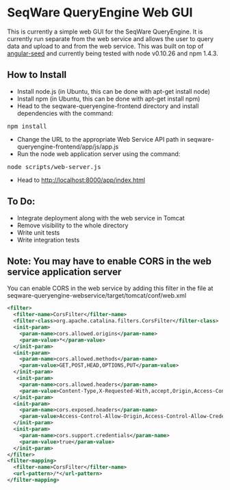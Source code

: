 # SeqWare QueryEngine Web GUI

This is currently a simple web GUI for the SeqWare QueryEngine. It is currently run separate 
from the web service and allows the user to query data and upload to and from the web service.
This was built on top of [angular-seed](https://github.com/angular/angular-seed) and currently being tested with node v0.10.26 and npm 1.4.3.

## How to Install

* Install node.js (in Ubuntu, this can be done with apt-get install node)
* Install npm (in Ubuntu, this can be done with apt-get install npm)
* Head to the seqware-queryengine-frontend directory and install dependencies with the command:

<pre>npm install</pre>

* Change the URL to the appropriate Web Service API path in seqware-queryengine-frontend/app/js/app.js
* Run the node web application server using the command:

<pre>node scripts/web-server.js</pre>

* Head to [http://localhost:8000/app/index.html](http://localhost:8000/app/index.html)

## To Do:

* Integrate deployment along with the web service in Tomcat
* Remove visibility to the whole directory
* Write unit tests
* Write integration tests

## Note: You may have to enable CORS in the web service application server

You can enable CORS in the web service by adding this filter in the file at seqware-queryengine-webservice/target/tomcat/conf/web.xml

```xml 
<filter>
  <filter-name>CorsFilter</filter-name>
  <filter-class>org.apache.catalina.filters.CorsFilter</filter-class>
  <init-param>
    <param-name>cors.allowed.origins</param-name>
    <param-value>*</param-value>
  </init-param>
  <init-param>
    <param-name>cors.allowed.methods</param-name>
    <param-value>GET,POST,HEAD,OPTIONS,PUT</param-value>
  </init-param>
   <init-param>
    <param-name>cors.allowed.headers</param-name>
    <param-value>Content-Type,X-Requested-With,accept,Origin,Access-Control-Request-Method,Access-Control-Request-Headers</param-value>
  </init-param>
  <init-param>
    <param-name>cors.exposed.headers</param-name>
    <param-value>Access-Control-Allow-Origin,Access-Control-Allow-Credentials</param-value>
  </init-param>
  <init-param>
    <param-name>cors.support.credentials</param-name>
    <param-value>true</param-value>
  </init-param>
</filter>
<filter-mapping>
  <filter-name>CorsFilter</filter-name>
  <url-pattern>/*</url-pattern>
</filter-mapping>
```
